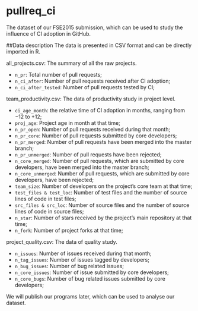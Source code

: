# pullreq_ci
The dataset of our FSE2015 submission, which can be used to study the influence of CI adoption in GitHub. 

##Data description
The data is presented in CSV format and can be directly imported in R.

all_projects.csv: The summary of all the raw projects. 
* `n_pr`: Total number of pull requests;
* `n_ci_after`: Number of pull requests received after CI adoption;
* `n_ci_after_tested`: Number of pull requests tested by CI; 

team_productivity.csv: The data of productivity study in project level.
* `ci_age_month`: the relative time of CI adoption in months, ranging from −12 to +12;
* `proj_age`: Project age in month at that time;
* `n_pr_open`: Number of pull requests received during that month;
* `n_pr_core`: Number of pull requests submitted by core developers;
* `n_pr_merged`: Number of pull requests have been merged into the master branch;
* `n_pr_unmerged`: Number of pull requests have been rejected;
* `n_core_merged`: Number of pull requests, which are submitted by core developers, have been merged into the master branch;
* `n_core_unmerged`: Number of pull requests, which are submitted by core developers, have been rejected;
* `team_size`: Number of developers on the project’s core team at that time;
* `test_files & test_loc`: Number of test files and the number of source lines of code in test files;
* `src_files & src_loc`: Number of source files and the number of source lines of code in source files;
* `n_star`: Number of stars received by the project’s main repository at that time;
* `n_fork`: Number of project forks at that time;

project_quality.csv: The data of quality study.
* `n_issues`: Number of issues received during that month;
* `n_tag_issues`: Number of issues tagged by developers;
* `n_bug_issues`: Number of bug related issues;
* `n_core_issues`: Number of issue submitted by core developers;
* `n_core_bugs`: Number of bug related issues submitted by core developers;

We will publish our programs later, which can be used to analyse our dataset.

